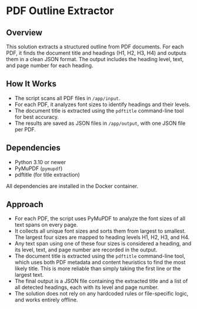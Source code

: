 # PDF Outline Extractor

## Overview
This solution extracts a structured outline from PDF documents. For each PDF, it finds the document title and headings (H1, H2, H3, H4) and outputs them in a clean JSON format. The output includes the heading level, text, and page number for each heading.

## How It Works
- The script scans all PDF files in `/app/input`.
- For each PDF, it analyzes font sizes to identify headings and their levels.
- The document title is extracted using the `pdftitle` command-line tool for best accuracy.
- The results are saved as JSON files in `/app/output`, with one JSON file per PDF.

## Dependencies
- Python 3.10 or newer
- PyMuPDF (`pymupdf`)
- pdftitle (for title extraction)

All dependencies are installed in the Docker container.

## Approach
- For each PDF, the script uses PyMuPDF to analyze the font sizes of all text spans on every page.
- It collects all unique font sizes and sorts them from largest to smallest. The largest four sizes are mapped to heading levels H1, H2, H3, and H4.
- Any text span using one of these four sizes is considered a heading, and its level, text, and page number are recorded in the output.
- The document title is extracted using the `pdftitle` command-line tool, which uses both PDF metadata and content heuristics to find the most likely title. This is more reliable than simply taking the first line or the largest text.
- The final output is a JSON file containing the extracted title and a list of all detected headings, each with its level and page number.
- The solution does not rely on any hardcoded rules or file-specific logic, and works entirely offline.

